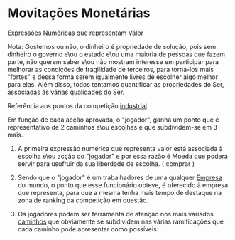 # Movitações Monetárias

Expressões Numéricas que representam Valor

Nota: Gostemos ou não, o dinheiro é propriedade de solução, pois sem dinheiro o governo e\ou o estado e\ou uma maioria de pessoas que fazem parte, não querem saber e\ou não mostram interesse em participar para melhorar as condições de fragilidade de terceiros, para torna-los mais "fortes" e dessa forma serem igualmente livres de escolher algo melhor para elas. Além disso, todos tentamos quantificar as propriedades do Ser, associadas às várias qualidades do Ser.

Referência aos pontos da competição [industrial](./INDUSTRIA.md).

Em função de cada acção aprovada, o "jogador", ganha um ponto que é representativo de 2 caminhos e\ou escolhas e que subdividem-se em 3 mais.

1. A primeira expressão numérica que representa valor está associada à escolha e\ou acção do "jogador" e por essa razão é Moeda que poderá servir para usufruir da sua liberdade de escolha. ( comprar )

2. Sendo que o "jogador" é um trabalhadores de uma qualquer [Empresa](./EMPRESAS.md) do mundo, o ponto que esse funcionário obteve, é oferecido à empresa que representa, para que a mesma tenha mais tempo de destaque na zona de ranking da competição em questão.

3. Os jogadores podem ser ferramenta de atenção nos mais variados [caminhos](./CAMINHOS.md) que obviamente se subdividem nas várias ramificações que cada caminho pode apresentar como possíveis.

